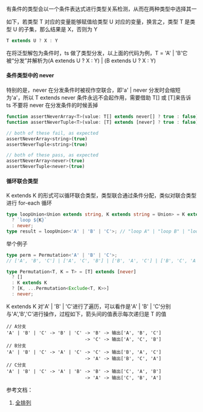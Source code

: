 有条件的类型会以一个条件表达式进行类型关系检测，从而在两种类型中选择其一

如下，若类型 T 对应的变量能够赋值给类型 U 对应的变量，换言之，类型 T 是类型 U 的子集，那么结果是 X，否则为 Y

```ts
T extends U ? X : Y
```

在将泛型解包为条件时，ts 做了类型分发，以上面的代码为例，T = 'A' | 'B'它被“分发”并解析为(A extends U ? X : Y) | (B extends U ? X : Y)

#### 条件类型中的 never

特别的是，never 在分发条件时被视作空联合，即'a' | never 分发时会缩短为'a'，所以 T extends never 条件永远不会起作用，需要借助 T[] 或 [T]来告诉 ts 不要将 never 在分发条件的时候丢掉

```js
function assertNeverArray<T>(value: T[] extends never[] ? true : false) {}
function assertNeverTuple<T>(value: [T] extends [never] ? true : false) {}

// both of these fail, as expected
assertNeverArray<string>(true)
assertNeverTuple<string>(true)

// both of these pass, as expected
assertNeverArray<never>(true)
assertNeverTuple<never>(true)
```

#### 循环联合类型

K extends K 的形式可以循环联合类型，类型联合通过条件分配，类似对联合类型进行 for-each 循环

```ts
type loopUnion<Union extends string, K extends string = Union> = K extends K
  ? `loop ${K}`
  : never;
type result = loopUnion<'A' | 'B' | 'C'>; // "loop A" | "loop B" | "loop C"
```

举个例子

```ts
type perm = Permutation<'A' | 'B' | 'C'>;
// ['A', 'B', 'C'] | ['A', 'C', 'B'] | ['B', 'A', 'C'] | ['B', 'C', 'A'] | ['C', 'A', 'B'] | ['C', 'B', 'A']

type Permutation<T, K = T> = [T] extends [never]
  ? []
  : K extends K
  ? [K, ...Permutation<Exclude<T, K>>]
  : never;
```

K extends K 对'A' | 'B' | 'C'进行了遍历，可以看作是'A' | 'B' | 'C'分别与'A','B','C'进行操作，过程如下，箭头间的值表示每次递归是 T 的值

```
// A分支
'A' | 'B' | 'C' -> 'B' | 'C' -> 'B' -> 输出['A', 'B', 'C']
                             -> 'C' -> 输出['A', 'C', 'B']
// B分支
'A' | 'B' | 'C' -> 'A' | 'C' -> 'C' -> 输出['B', 'A', 'C']
                             -> 'A' -> 输出['B', 'C', 'A']
// C分支
'A' | 'B' | 'C' -> 'A' | 'B' -> 'B' -> 输出['C', 'A', 'B']
                             -> 'A' -> 输出['C', 'B', 'A']
```

参考文档：

1. [全排列](https://github.com/type-challenges/type-challenges/issues/614)
